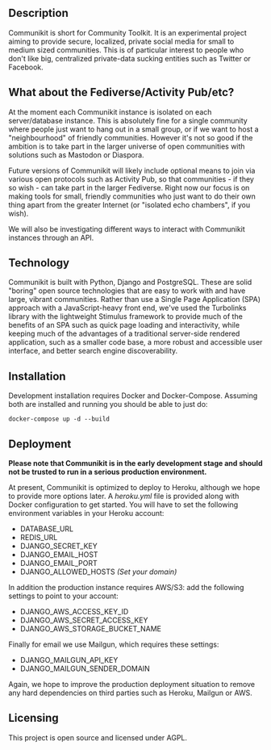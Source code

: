 Description
-----------

Communikit is short for Community Toolkit. It is an experimental project aiming to provide secure, localized, private social media for small to medium sized communities. This is of particular interest to people who don't like big, centralized private-data sucking entities such as Twitter or Facebook.


What about the Fediverse/Activity Pub/etc?
------------------------------------------

At the moment each Communikit instance is isolated on each server/database instance. This is absolutely fine for a single community where people just want to hang out in a small group, or if we want to host a "neighbourhood" of friendly communities. However it's not so good if the ambition is to take part in the larger universe of open communities with solutions such as Mastodon or Diaspora.

Future versions of Communikit will likely include optional means to join via various open protocols such as Activity Pub, so that communities - if they so wish - can take part in the larger Fediverse. Right now our focus is on making tools for small, friendly communities who just want to do their own thing apart from the greater Internet (or "isolated echo chambers", if you wish).

We will also be investigating different ways to interact with Communikit instances through an API.

Technology
----------

Communikit is built with Python, Django and PostgreSQL. These are solid "boring" open source technologies that are easy to work with and have large, vibrant communities. Rather than use a Single Page Application (SPA) approach with a JavaScript-heavy front end, we've used the Turbolinks library with the lightweight Stimulus framework to provide much of the benefits of an SPA such as quick page loading and interactivity, while keeping much of the advantages of a traditional server-side rendered application, such as a smaller code base, a more robust and accessible user interface, and better search engine discoverability.

Installation
------------

Development installation requires Docker and Docker-Compose. Assuming both are installed and running you should be able to just do:


`docker-compose up -d --build`


Deployment
----------

__Please note that Communikit is in the early development stage and should not be trusted to run in a serious production environment.__

At present, Communikit is optimized to deploy to Heroku, although we hope to provide more options later. A _heroku.yml_ file is provided along with Docker configuration to get started. You will have to set the following environment variables in your Heroku account:

- DATABASE_URL
- REDIS_URL
- DJANGO_SECRET_KEY
- DJANGO_EMAIL_HOST
- DJANGO_EMAIL_PORT
- DJANGO_ALLOWED_HOSTS _(Set your domain)_

In addition the production instance requires AWS/S3: add the following settings to point to your account:

- DJANGO_AWS_ACCESS_KEY_ID
- DJANGO_AWS_SECRET_ACCESS_KEY
- DJANGO_AWS_STORAGE_BUCKET_NAME

Finally for email we use Mailgun, which requires these settings:

- DJANGO_MAILGUN_API_KEY
- DJANGO_MAILGUN_SENDER_DOMAIN

Again, we hope to improve the production deployment situation to remove any hard dependencies on third parties such as Heroku, Mailgun or AWS.

Licensing
---------

This project is open source and licensed under AGPL.
